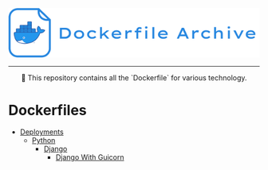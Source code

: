 <p align="center">
    <img src="./assets/dockerfile.png">
</p>

---

<p align="center">
    📁 This repository contains all the `Dockerfile` for various technology.
</p>

# Dockerfiles

- [Deployments](./dockerfiles/deployment/)
  - [Python](./dockerfiles/deployment/python/)
    - [Django](./dockerfiles/deployment/python/Django/)
      - [Django With Guicorn](./dockerfiles/deployment/python/Django/Django-with-gunicorn/)
